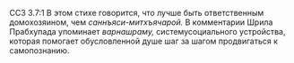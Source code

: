 ССЗ 3.7:1	В этом стихе говорится, что лучше быть ответственным домохозяином, чем _саннъяси-митхъячарой._ В комментарии Шрила Прабхупада упоминает _варнашраму,_ системусоциального устройства, которая помогает обусловленной душе шаг за шагом продвигаться к самопознанию.